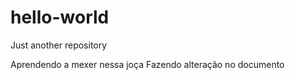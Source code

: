 # hello-world
Just another repository

Aprendendo a mexer nessa joça 
Fazendo alteração no documento 
